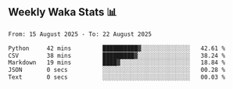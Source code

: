 ## Weekly Waka Stats 📊
<!--START_SECTION:waka-->

```txt
From: 15 August 2025 - To: 22 August 2025

Python     42 mins         ██████████▓░░░░░░░░░░░░░░   42.61 %
CSV        38 mins         █████████▓░░░░░░░░░░░░░░░   38.24 %
Markdown   19 mins         ████▓░░░░░░░░░░░░░░░░░░░░   18.84 %
JSON       0 secs          ░░░░░░░░░░░░░░░░░░░░░░░░░   00.28 %
Text       0 secs          ░░░░░░░░░░░░░░░░░░░░░░░░░   00.03 %
```

<!--END_SECTION:waka-->

<!--

Here are some ideas to get you started:

- 🔭 I’m currently working on (way to add branches committed on)
- 🌱 I’m currently learning Web Frameworks and Machine Learning! (Lisp, JS (react & angular), Python, and __)
- 💬 Ask me about ...
- 📫 How to reach me: 
- 😄 Pronouns: He/Him/His
- ⚡ Fun fact: ...

that-recsys-lab
-->
